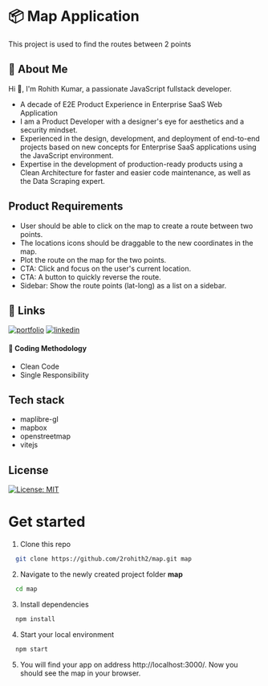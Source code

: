# 📦 Map Application

This project is used to find the routes between 2 points

## 🚀 About Me

Hi 👋, I'm Rohith Kumar, a passionate JavaScript fullstack developer.

- A decade of E2E Product Experience in Enterprise SaaS Web Application
- I am a Product Developer with a designer's eye for aesthetics and a security mindset.
- Experienced in the design, development, and deployment of end-to-end projects based on new concepts for Enterprise SaaS applications using the JavaScript environment.
- Expertise in the development of production-ready products using a
  Clean Architecture for faster and easier code maintenance, as well as the Data Scraping expert.

## Product Requirements

- User should be able to click on the map to create a route between two points.
- The locations icons should be draggable to the new coordinates in the map.
- Plot the route on the map for the two points.
- CTA: Click and focus on the user's current location.
- CTA: A button to quickly reverse the route.
- Sidebar: Show the route points (lat-long) as a list on a sidebar.

## 🔗 Links

[![portfolio](https://img.shields.io/badge/my_portfolio-000?style=for-the-badge&logo=ko-fi&logoColor=white)](https://github.com/2rohith2)
[![linkedin](https://img.shields.io/badge/linkedin-0A66C2?style=for-the-badge&logo=linkedin&logoColor=white)](http://in.linkedin.com/in/2rohith2)

#### 🔦 Coding Methodology

- Clean Code
- Single Responsibility

## Tech stack

- maplibre-gl
- mapbox
- openstreetmap
- vitejs

## License

[![License: MIT](https://img.shields.io/badge/License-MIT-yellow.svg)](https://opensource.org/licenses/MIT)

# Get started

1. Clone this repo

```sh
  git clone https://github.com/2rohith2/map.git map
```

2. Navigate to the newly created project folder **map**

```sh
  cd map
```

3. Install dependencies

```sh
  npm install
```

4. Start your local environment

```sh
  npm start
```

5. You will find your app on address http://localhost:3000/. Now you should see the map in your browser.
